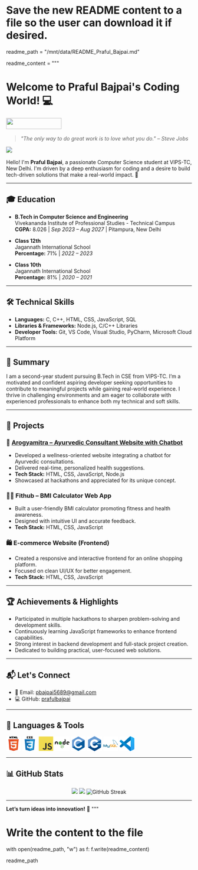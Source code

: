 # Save the new README content to a file so the user can download it if desired.
readme_path = "/mnt/data/README_Praful_Bajpai.md"

readme_content = """
# Welcome to Praful Bajpai's Coding World! 💻

<img src="https://komarev.com/ghpvc/?username=prafulbajpai&label=Views&color=blue&style=plastic" width="150" height="30">

> *"The only way to do great work is to love what you do." – Steve Jobs*

<img src="https://user-images.githubusercontent.com/74038190/213910845-af37a709-8995-40d6-be59-724526e3c3d7.gif" width="900">

Hello! I'm **Praful Bajpai**, a passionate Computer Science student at VIPS-TC, New Delhi. I'm driven by a deep enthusiasm for coding and a desire to build tech-driven solutions that make a real-world impact. 🚀

---

## 🎓 Education

- **B.Tech in Computer Science and Engineering**  
  Vivekananda Institute of Professional Studies - Technical Campus  
  **CGPA:** 8.026 | *Sep 2023 – Aug 2027* | Pitampura, New Delhi

- **Class 12th**  
  Jagannath International School  
  **Percentage:** 71% | *2022 – 2023*

- **Class 10th**  
  Jagannath International School  
  **Percentage:** 81% | *2020 – 2021*

---

## 🛠️ Technical Skills

- **Languages:** C, C++, HTML, CSS, JavaScript, SQL  
- **Libraries & Frameworks:** Node.js, C/C++ Libraries  
- **Developer Tools:** Git, VS Code, Visual Studio, PyCharm, Microsoft Cloud Platform  

---

## 🧠 Summary

I am a second-year student pursuing B.Tech in CSE from VIPS-TC. I’m a motivated and confident aspiring developer seeking opportunities to contribute to meaningful projects while gaining real-world experience. I thrive in challenging environments and am eager to collaborate with experienced professionals to enhance both my technical and soft skills.

---

## 💼 Projects

### 🌿 [Arogyamitra – Ayurvedic Consultant Website with Chatbot](https://arogyamitra.netlify.app/)
- Developed a wellness-oriented website integrating a chatbot for Ayurvedic consultations.
- Delivered real-time, personalized health suggestions.
- **Tech Stack:** HTML, CSS, JavaScript, Node.js
- Showcased at hackathons and appreciated for its unique concept.

### 🏋️‍♂️ Fithub – BMI Calculator Web App
- Built a user-friendly BMI calculator promoting fitness and health awareness.
- Designed with intuitive UI and accurate feedback.
- **Tech Stack:** HTML, CSS, JavaScript

### 🛍️ E-commerce Website (Frontend)
- Created a responsive and interactive frontend for an online shopping platform.
- Focused on clean UI/UX for better engagement.
- **Tech Stack:** HTML, CSS, JavaScript

---

## 🏆 Achievements & Highlights

- Participated in multiple hackathons to sharpen problem-solving and development skills.
- Continuously learning JavaScript frameworks to enhance frontend capabilities.
- Strong interest in backend development and full-stack project creation.
- Dedicated to building practical, user-focused web solutions.

---

## 📬 Let's Connect

- 📧 Email: [pbajpai5689@gmail.com](mailto:pbajpai5689@gmail.com)  
- 💻 GitHub: [prafulbajpai](https://github.com/prafulbajpai)

---

## 🧠 Languages & Tools

<p align="left">
  <a href="https://www.w3.org/html/" target="_blank"><img src="https://raw.githubusercontent.com/devicons/devicon/master/icons/html5/html5-original-wordmark.svg" width="40" height="40"/></a>
  <a href="https://www.w3schools.com/css/" target="_blank"><img src="https://raw.githubusercontent.com/devicons/devicon/master/icons/css3/css3-original-wordmark.svg" width="40" height="40"/></a>
  <a href="https://developer.mozilla.org/en-US/docs/Web/JavaScript" target="_blank"><img src="https://raw.githubusercontent.com/devicons/devicon/master/icons/javascript/javascript-original.svg" width="40" height="40"/></a>
  <a href="https://nodejs.org/" target="_blank"><img src="https://raw.githubusercontent.com/devicons/devicon/master/icons/nodejs/nodejs-original-wordmark.svg" width="40" height="40"/></a>
  <a href="https://www.cprogramming.com/" target="_blank"><img src="https://raw.githubusercontent.com/devicons/devicon/master/icons/c/c-original.svg" width="40" height="40"/></a>
  <a href="https://www.w3schools.com/cpp/" target="_blank"><img src="https://raw.githubusercontent.com/devicons/devicon/master/icons/cplusplus/cplusplus-original.svg" width="40" height="40"/></a>
  <a href="https://www.mysql.com/" target="_blank"><img src="https://raw.githubusercontent.com/devicons/devicon/master/icons/mysql/mysql-original-wordmark.svg" width="40" height="40"/></a>
  <a href="https://code.visualstudio.com/" target="_blank"><img src="https://raw.githubusercontent.com/devicons/devicon/master/icons/vscode/vscode-original.svg" width="40" height="40"/></a>
</p>

---

## 📊 GitHub Stats

<p align="center">
  <img src="https://github-readme-stats.vercel.app/api?username=prafulbajpai&count_private=true&show_icons=true&theme=dark&line_height=40">
  <img src="https://github-readme-stats.vercel.app/api/top-langs/?username=prafulbajpai&count_private=true&hide=html,scss,ejs&theme=dark&line_height=10">
  <img src="https://streak-stats.demolab.com/?user=prafulbajpai&theme=dark" alt="GitHub Streak" />
</p>

---

**Let’s turn ideas into innovation!** 🌟
"""

# Write the content to the file
with open(readme_path, "w") as f:
    f.write(readme_content)

readme_path
